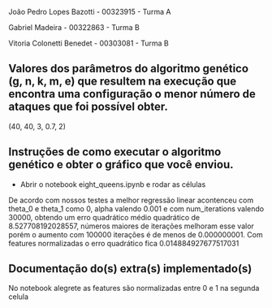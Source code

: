 João Pedro Lopes Bazotti - 00323915 - Turma A

Gabriel Madeira - 00322863 - Turma B

Vitoria Colonetti Benedet - 00303081 - Turma B

## Valores dos parâmetros do algoritmo genético (g, n, k, m, e) que resultem na execução que encontra uma configuração o menor número de ataques que foi possível obter.

(40, 40, 3, 0.7, 2)

## Instruções de como executar o algoritmo genético e obter o gráfico que você enviou.

- Abrir o notebook eight_queens.ipynb e rodar as células

De acordo com nossos testes a melhor regressão linear acontenceu com theta_0 e theta_1 como 0, alpha valendo 0.001 e com num_iterations valendo 30000, obtendo um erro quadrático médio quadrático de 8.527708192028557, números maiores de iterações melhoram esse valor porém o aumento com 100000 iterações é de menos de 0.000000001.
Com features normalizadas o erro quadrático fica 0.014884927677517031

## Documentação do(s) extra(s) implementado(s)
No notebook alegrete as features são normalizadas entre 0 e 1 na segunda celula